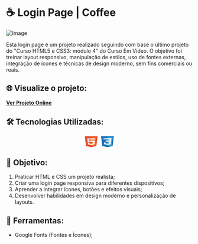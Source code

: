 # ☕ Login Page | Coffee

<img width="1035" height="693" alt="Image" src="https://github.com/user-attachments/assets/10982399-02e7-416b-9e75-d5fe920a2ebc" />

Esta login page é um projeto realizado seguindo com base o último projeto do "Curso HTML5 e CSS3: módulo 4" do Curso Em Vídeo. O objetivo foi treinar layout responsivo, manipulação de estilos, uso de fontes externas, integração de ícones e técnicas de design moderno, sem fins comerciais ou reais.

## 🌐 Visualize o projeto:

**[Ver Projeto Online]()**

## 🛠️ Tecnologias Utilizadas:

<div align="center" style="display: inline_block">
  <img align="center" alt="HTML" height="30" width="40" src="https://raw.githubusercontent.com/devicons/devicon/master/icons/html5/html5-original.svg">
  <img align="center" alt="CSS" height="30" width="40" src="https://raw.githubusercontent.com/devicons/devicon/master/icons/css3/css3-original.svg">
</div>

## 🎯 Objetivo:

1. Praticar HTML e CSS um projeto realista;
2. Criar uma login page responsiva para diferentes dispositivos;
3. Aprender a integrar ícones, botões e efeitos visuais;
4. Desenvolver habilidades em design moderno e personalização de layouts.

## 🔗 Ferramentas:

- Google Fonts (Fontes e Ícones);